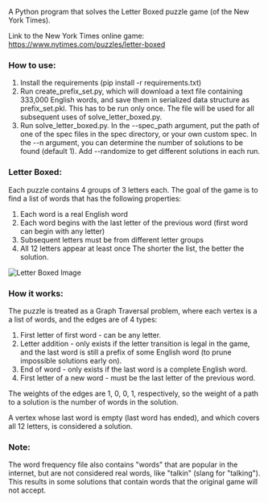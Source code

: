 A Python program that solves the Letter Boxed puzzle game (of the New York Times).

Link to the New York Times online game: https://www.nytimes.com/puzzles/letter-boxed

### How to use:
1. Install the requirements (pip install -r requirements.txt)
2. Run create_prefix_set.py, which will download a text file containing 333,000 English words, and save them in serialized data structure as prefix_set.pkl.
   This has to be run only once. The file will be used for all subsequent uses of solve_letter_boxed.py.
3. Run solve_letter_boxed.py.
   In the --spec_path argument, put the path of one of the spec files in the spec directory, or your own custom spec.
   In the --n argument, you can determine the number of solutions to be found (default 1).
   Add --randomize to get different solutions in each run.

### Letter Boxed:
Each puzzle contains 4 groups of 3 letters each.
The goal of the game is to find a list of words that has the following properties:
1. Each word is a real English word
2. Each word begins with the last letter of the previous word (first word can begin with any letter)
3. Subsequent letters must be from different letter groups
4. All 12 letters appear at least once
The shorter the list, the better the solution.
   
![Letter Boxed Image](https://upload.wikimedia.org/wikipedia/en/3/3e/NY_Times_Letter_Boxed.png)

### How it works:
The puzzle is treated as a Graph Traversal problem, where each vertex is a a list of words, and the edges are of 4 types:
1. First letter of first word - can be any letter.
2. Letter addition - only exists if the letter transition is legal in the game, and the last word is still a prefix of some English word (to prune impossible solutions early on).
3. End of word - only exists if the last word is a complete English word.
4. First letter of a new word - must be the last letter of the previous word.

The weights of the edges are 1, 0, 0, 1, respectively, so the weight of a path to a solution is the number of words in the solution.

A vertex whose last word is empty (last word has ended), and which covers all 12 letters, is considered a solution.

### Note:
The word frequency file also contains "words" that are popular in the internet, but are not considered real words, like "talkin" (slang for "talking"). This results in some solutions that contain words that the original game will not accept.
